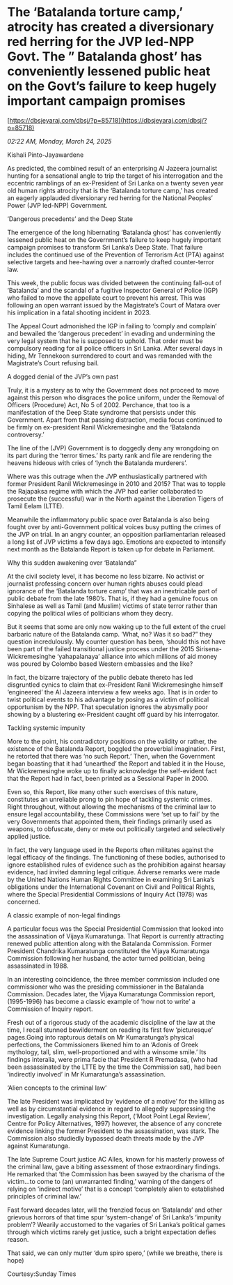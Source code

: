 # The ‘Batalanda torture camp,’  atrocity has created a  diversionary red herring for the JVP led-NPP Govt. The ” Batalanda ghost’ has conveniently lessened public heat on the Govt’s failure to keep hugely important campaign promises

[https://dbsjeyaraj.com/dbsj/?p=85718](https://dbsjeyaraj.com/dbsj/?p=85718)

*02:22 AM, Monday, March 24, 2025*

Kishali Pinto-Jayawardene

As predicted, the combined result of an enterprising Al Jazeera journalist hunting for a sensational angle to trip the target of his interrogation and the eccentric ramblings of an ex-President of Sri Lanka on a twenty seven year old human rights atrocity that is the ‘Batalanda torture camp,’ has created an eagerly applauded diversionary red herring for the National Peoples’ Power (JVP led-NPP) Government.

‘Dangerous precedents’ and the Deep State

The emergence of the long hibernating ‘Batalanda ghost’ has conveniently lessened public heat on the Government’s failure to keep hugely important campaign promises to transform Sri Lanka’s Deep State. That failure includes the continued use of the Prevention of Terrorism Act (PTA) against selective targets and hee-hawing over a narrowly drafted counter-terror law.

This week, the public focus was divided between the continuing fall-out of ‘Batalanda’ and the scandal of a fugitive Inspector General of Police (IGP) who failed to move the appellate court to prevent his arrest. This was following an open warrant issued by the Magistrate’s Court of Matara over his implication in a fatal shooting incident in 2023.

The Appeal Court admonished the IGP in failing to ‘comply and complain’ and bewailed the ‘dangerous precedent’ in evading and undermining the very legal system that he is supposed to uphold. That order must be compulsory reading for all police officers in Sri Lanka. After several days in hiding, Mr Tennekoon surrendered to court and was remanded with the Magistrate’s Court refusing bail.

A dogged denial of the JVP’s own past

Truly, it is a mystery as to why the Government does not proceed to move against this person who disgraces the police uniform, under the Removal of Officers (Procedure) Act, No 5 of 2002. Perchance, that too is a manifestation of the Deep State syndrome that persists under this Government. Apart from that passing distraction, media focus continued to be firmly on ex-president Ranil Wickremesinghe and the ‘Batalanda controversy.’

The line of the (JVP) Government is to doggedly deny any wrongdoing on its part during the ‘terror times.’ Its party rank and file are rendering the heavens hideous with cries of ‘lynch the Batalanda murderers’.

Where was this outrage when the JVP enthusiastically partnered with former President Ranil Wickremesinge in 2010 and 2015? That was to topple the Rajapaksa regime with which the JVP had earlier collaborated to prosecute the (successful) war in the North against the Liberation Tigers of Tamil Eelam (LTTE).

Meanwhile the inflammatory public space over Batalanda is also being fought over by anti-Government political voices busy putting the crimes of the JVP on trial. In an angry counter, an opposition parliamentarian released a long list of JVP victims a few days ago. Emotions are expected to intensify next month as the Batalanda Report is taken up for debate in Parliament.

Why this sudden awakening over ‘Batalanda”

At the civil society level, it has become no less bizarre. No activist or journalist professing concern over human rights abuses could plead ignorance of the ‘Batalanda torture camp’ that was an inextricable part of public debate from the late 1980’s. That is, if they had a genuine focus on Sinhalese as well as Tamil (and Muslim) victims of state terror rather than copying the political wiles of politicians whom they decry.

But it seems that some are only now waking up to the full extent of the cruel barbaric nature of the Batalanda camp. ‘What, no? Was it so bad?” they question incredulously. My counter question has been, ‘should this not have been part of the failed transitional justice process under the 2015 Sirisena-Wickremesinghe ‘yahapalanaya’ alliance into which millions of aid money was poured by Colombo based Western embassies and the like?

In fact, the bizarre trajectory of the public debate thereto has led disgruntled cynics to claim that ex-President Ranil Wickremesinghe himself ‘engineered’ the Al Jazeera interview a few weeks ago. That is in order to twist political events to his advantage by posing as a victim of political opportunism by the NPP. That speculation ignores the abysmally poor showing by a blustering ex-President caught off guard by his interrogator.

Tackling systemic impunity

More to the point, his contradictory positions on the validity or rather, the existence of the Batalanda Report, boggled the proverbial imagination. First, he retorted that there was ‘no such Report.’ Then, when the Government began boasting that it had ‘unearthed’ the Report and tabled it in the House, Mr Wickremesinghe woke up to finally acknowledge the self-evident fact that the Report had in fact, been printed as a Sessional Paper in 2000.

Even so, this Report, like many other such exercises of this nature, constitutes an unreliable prong to pin hope of tackling systemic crimes. Right throughout, without allowing the mechanisms of the criminal law to ensure legal accountability, these Commissions were ‘set up to fail’ by the very Governments that appointed them, their findings primarily used as weapons, to obfuscate, deny or mete out politically targeted and selectively applied justice.

In fact, the very language used in the Reports often militates against the legal efficacy of the findings. The functioning of these bodies, authorised to ignore established rules of evidence such as the prohibition against hearsay evidence, had invited damning legal critique. Adverse remarks were made by the United Nations Human Rights Committee in examining Sri Lanka’s obligations under the International Covenant on Civil and Political Rights, where the Special Presidential Commissions of Inquiry Act (1978) was concerned.

A classic example of non-legal findings

A particular focus was the Special Presidential Commission that looked into the assassination of Vijaya Kumaratunga. That Report is currently attracting renewed public attention along with the Batalanda Commission. Former President Chandrika Kumaratunga constituted the Vijaya Kumaratunga Commission following her husband, the actor turned politician, being assassinated in 1988.

In an interesting coincidence, the three member commission included one commissioner who was the presiding commissioner in the Batalanda Commission. Decades later, the Vijaya Kumaratunga Commission report, (1995-1996) has become a classic example of ‘how not to write’ a Commission of Inquiry report.

Fresh out of a rigorous study of the academic discipline of the law at the time, I recall stunned bewilderment on reading its first few ‘picturesque’ pages.Going into rapturous details on Mr Kumaratunga’s physical perfections, the Commissioners likened him to an ‘Adonis of Greek mythology, tall, slim, well-proportioned and with a winsome smile.’ Its findings interalia, were prima facie that President R Premadasa, (who had been assassinated by the LTTE by the time the Commission sat), had been ‘indirectly involved’ in Mr Kumaratunga’s assassination.

‘Alien concepts to the criminal law’

The late President was implicated by ‘evidence of a motive’ for the killing as well as by circumstantial evidence in regard to allegedly suppressing the investigation.  Legally analysing this Report, (‘Moot Point Legal Review’, Centre for Policy Alternatives, 1997) however, the absence of any concrete evidence linking the former President to the assassination, was stark. The Commission also studiedly bypassed death threats made by the JVP against Kumaratunga.

The late Supreme Court justice AC Alles, known for his masterly prowess of the criminal law, gave a biting assessment of those extraordinary findings. He remarked that ‘the Commission has been swayed by the charisma of the victim…to come to (an) unwarranted finding,’ warning of the dangers of relying on ‘indirect motive’ that is a concept ‘completely alien to established principles of criminal law.’

Fast forward decades later, will the frenzied focus on ‘Batalanda’ and other grievous horrors of that time spur ‘system-change’ of Sri Lanka’s ‘impunity problem’? Wearily accustomed to the vagaries of Sri Lanka’s political games through which victims rarely get justice, such a bright expectation defies reason.

That said, we can only mutter ‘dum spiro spero,’ (while we breathe, there is hope)

Courtesy:Sunday Times

